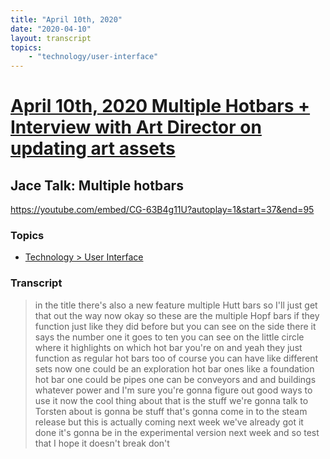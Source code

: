 ```yaml
---
title: "April 10th, 2020"
date: "2020-04-10"
layout: transcript
topics: 
    - "technology/user-interface"
---
```

# [April 10th, 2020 Multiple Hotbars + Interview with Art Director on updating art assets](../2020-04-10.md)
## Jace Talk: Multiple hotbars
https://youtube.com/embed/CG-63B4g11U?autoplay=1&start=37&end=95
### Topics
* [Technology > User Interface](../topics/technology/user-interface.md)

### Transcript

> in the title there's also a new feature
> multiple Hutt bars so I'll just get that
> out the way now okay so these are the
> multiple Hopf bars if they function just
> like they did before but you can see on
> the side there it says the number one it
> goes to ten you can see on the little
> circle where it highlights on which hot
> bar you're on and yeah they just
> function as regular hot bars too of
> course you can have like different sets
> now one could be an exploration hot bar
> ones like a foundation hot bar one could
> be pipes one can be conveyors and and
> buildings whatever power and I'm sure
> you're gonna figure out good ways to use
> it
> now the cool thing about that is the
> stuff we're gonna talk to Torsten about
> is gonna be stuff that's gonna come in
> to the steam release but this is
> actually coming next week we've already
> got it done it's gonna be in the
> experimental version next week and so
> test that I hope it doesn't break don't

